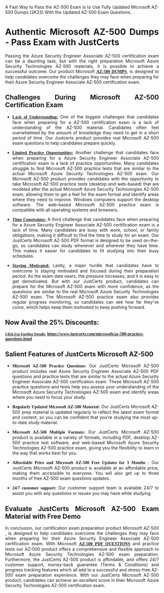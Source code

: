 <p dir="auto" style="text-align: justify;">A Fast Way to Pass the AZ-500 Exam is to Use Fully Updated Microsoft AZ-500 Dumps (2K23) With the Updated AZ-500 Exam Questions.</p>

<h1 style="text-align: justify;"><strong>Authentic Microsoft AZ-500 Dumps - Pass Exam with JustCerts</strong></h1>

<p style="text-align: justify;">Passing the Azure Security Engineer Associate AZ-500 certification exam can be a daunting task, but with the right preparation Microsoft Azure Security Technologies AZ-500 materials, it is possible to achieve a successful outcome. Our product Microsoft <strong><a href="https://www.justcerts.com/microsoft/az-500-practice-questions.html"><span style="font-family:Georgia,serif;"><u>AZ-500 DUMPS</u></span></a></strong>, is designed to help candidates overcome the challenges they may face when preparing for their Azure Security Engineer Associate AZ-500 certification exam.</p>

<h2 style="text-align: justify;"><strong>Challenges During Microsoft AZ-500 Certification Exam</strong></h2>

<ul>
	<li style="text-align: justify;"><u><span style="font-family:Georgia,serif;"><strong>Lack of Understanding:</strong></span></u> One of the biggest challenges that candidates face when preparing for a AZ-500 certification exam is a lack of understanding of the AZ-500 material. Candidates often feel overwhelmed by the amount of knowledge they need to get in a short period of time. Our Justcerts product provides real Microsoft AZ-500 exam questions to help candidates prepare quickly.</li>
</ul>

<ul>
	<li style="text-align: justify;"><u><span style="font-family:Georgia,serif;"><strong>Limited Practice Opportunities:</strong></span></u> Another challenge that candidates face when preparing for a Azure Security Engineer Associate AZ-500 certification exam is a lack of practice opportunities. Many candidates struggle to find Microsoft AZ-500 practice tests that are similar to the actual Microsoft Azure Security Technologies AZ-500 exam. Our Microsoft AZ-500 product provides candidates with the opportunity to take Microsoft AZ-500 practice tests (desktop and web-based) that are modeled after the actual Microsoft Azure Security Technologies AZ-500 exam, allowing them to get a feel for the exam format and identify areas where they need to improve. Windows computers support the desktop software. The web-based Microsoft AZ-500 practice exam is compatible with all operating systems and browsers.</li>
</ul>

<ul>
	<li style="text-align: justify;"><u><span style="font-family:Georgia,serif;"><strong>Time Constraints:</strong></span></u> A third challenge that candidates face when preparing for a Azure Security Engineer Associate AZ-500 certification exam is a lack of time. Many candidates are busy with work, school, or family obligations, making it difficult to find the time to study for an exam. Our JustCerts Microsoft AZ-500 PDF format is designed to be used on-the-go, so candidates can study whenever and wherever they have time. This makes it easier for candidates to fit studying into their busy schedules.</li>
</ul>

<ul>
	<li style="text-align: justify;"><u><span style="font-family:Georgia,serif;"><strong>Staying Motivated:</strong></span></u> Lastly, a major hurdle that candidates have to overcome is staying motivated and focused during their preparation period. As the exam date nears, the pressure increases, and it is easy to get demotivated. But with our JustCerts product, candidates can prepare for the Microsoft AZ-500 exam with more confidence, as the questions are similar to the real Microsoft Azure Security Technologies AZ-500 exam. The Microsoft AZ-500 practice exam also provides regular progress monitoring, so candidates can see how far they've come, which helps keep them motivated to keep pushing forward.</li>
</ul>

<h2 style="text-align: justify;"><strong>Now Avail the 25% Discounts:</strong></h2>

<p><span style="font-size:12px;"><u><span style="font-family:Georgia,serif;"><strong>Click For Further Details:</strong></span></u></span><span style="font-size:14px;"><span style="font-family:Georgia,serif;"><strong> <a href="https://www.justcerts.com/microsoft/az-500-practice-questions.html">https://www.justcerts.com/microsoft/az-500-practice-questions.html</a></strong></span></span></p>

<h2 style="text-align: justify;"><strong>Salient Features of JustCerts Microsoft AZ-500</strong></h2>

<ul>
	<li style="text-align: justify;"><span style="font-family:Georgia,serif;"><strong>Microsoft AZ-500 Practice Questions:</strong></span> Our JustCerts Microsoft AZ-500 product includes real Azure Security Engineer Associate AZ-500 PDF questions and practice tests that are similar to the actual Azure Security Engineer Associate AZ-500 certification exam. These Microsoft AZ-500 practice questions and tests help you assess your understanding of the Microsoft Azure Security Technologies AZ-500 exam and identify areas where you need to focus your study.</li>
</ul>

<ul>
	<li style="text-align: justify;"><span style="font-family:Georgia,serif;"><strong>Regularly Updated Microsoft AZ-500 Material:</strong></span> Our JustCerts Microsoft AZ-500 prep material is updated regularly to reflect the latest exam format and content, so you can be confident that you're studying the most up-to-date study material.</li>
</ul>

<ul>
	<li style="text-align: justify;"><span style="font-family:Georgia,serif;"><strong>Microsoft AZ-500 Multiple Formats:</strong></span> Our JustCerts Microsoft AZ-500 product is available in a variety of formats, including PDF, desktop AZ-500 practice test software, and web-based Microsoft Azure Security Technologies AZ-500 practice exam, giving you the flexibility to learn in the way that works best for you.</li>
</ul>

<ul>
	<li style="text-align: justify;"><span style="font-family:Georgia,serif;"><strong>Affordable Price and Microsoft AZ-500 Free Updates for 3 Months</strong></span> : Our JustCerts Microsoft AZ-500 product is available at an affordable price, making them accessible to everyone. You will also get up to three months of free AZ-500 exam questions updates.</li>
</ul>

<ul>
	<li style="text-align: justify;"><span style="font-family:Georgia,serif;"><strong>24/7 customer support:</strong></span> Our customer support team is available 24/7 to assist you with any questions or issues you may have while studying.</li>
</ul>

<h2 style="text-align: justify;"><strong>Evaluate JustCerts Microsoft AZ-500 Exam Material with Free Demo</strong></h2>

<p style="text-align: justify;">In conclusion, our certification exam preparation product Microsoft AZ-500 , is designed to help candidates overcome the challenges they may face when preparing for their Azure Security Engineer Associate AZ-500 certification exam. With Microsoft <a href="https://www.justcerts.com/microsoft/az-500-practice-questions.html"><u><strong><span style="font-family:Georgia,serif;">AZ-500 PDF QUESTIONS</span></strong></u></a> and practice tests our AZ-500 product offers a comprehensive and flexible approach to Microsoft Azure Security Technologies AZ-500 exam preparation. Furthermore, the JustCerts AZ-500 product is affordable, and offers 24/7 customer support, money-back guarantee (Terms & Conditions) and progress tracking features which all add to a successful and stress-free AZ-500 exam preparation experience. With our JustCerts Microsoft AZ-500 product, candidates can achieve an excellent score in their Microsoft Azure Security Technologies AZ-500 certification exam.</p>
